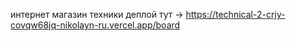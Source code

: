 интернет магазин техники
деплой тут ->
  https://technical-2-crjy-covqw68jq-nikolayn-ru.vercel.app/board
